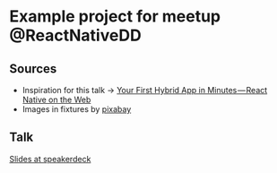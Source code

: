 # Example project for meetup @ReactNativeDD

## Sources

* Inspiration for this talk -> [Your First Hybrid App in Minutes — React Native on the Web](https://medium.com/@jonnykalambay/your-first-hybrid-app-in-15-minutes-react-native-on-the-web-2cc2646051e)
* Images in fixtures by [pixabay](https://pixabay.com/de/)

## Talk

[Slides at speakerdeck](https://speakerdeck.com/moveelevator/react-native-web)
